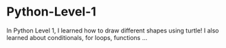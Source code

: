 # Python-Level-1
In Python Level 1, I learned how to draw different shapes using turtle! I also learned about conditionals, for loops, functions ...
